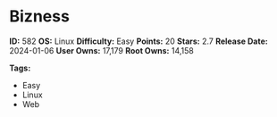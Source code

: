 # Bizness

**ID:** 582
**OS:** Linux
**Difficulty:** Easy
**Points:** 20
**Stars:** 2.7
**Release Date:** 2024-01-06
**User Owns:** 17,179
**Root Owns:** 14,158

**Tags:**
- Easy
- Linux
- Web

